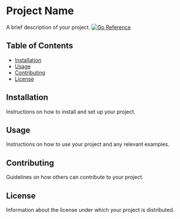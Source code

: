 # Project Name

A brief description of your project.
[![Go Reference](https://pkg.go.dev/badge/github.com/kpes/ddbhelper.svg)](https://pkg.go.dev/github.com/kpes/ddbhelper)

## Table of Contents

- [Installation](#installation)
- [Usage](#usage)
- [Contributing](#contributing)
- [License](#license)

## Installation

Instructions on how to install and set up your project.

## Usage

Instructions on how to use your project and any relevant examples.

## Contributing

Guidelines on how others can contribute to your project.

## License

Information about the license under which your project is distributed.
